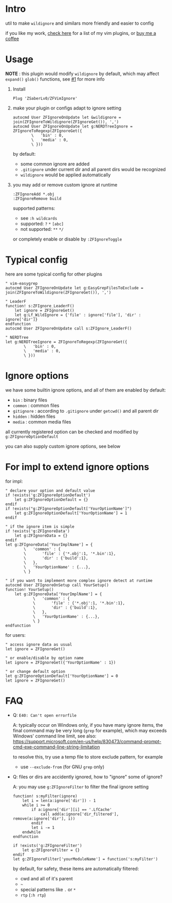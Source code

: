 
# Intro

util to make `wildignore` and similars more friendly and easier to config

if you like my work, [check here](https://github.com/ZSaberLv0?utf8=%E2%9C%93&tab=repositories&q=ZFVim) for a list of my vim plugins,
or [buy me a coffee](https://github.com/ZSaberLv0/ZSaberLv0)


# Usage

**NOTE** : this plugin would modify `wildignore` by default,
which may affect `expand()` `glob()` functions,
see [#1](https://github.com/ZSaberLv0/ZFVimIgnore/issues/1) for more info


1. Install

    ```
    Plug 'ZSaberLv0/ZFVimIgnore'
    ```

1. make your plugin or configs adapt to ignore setting

    ```
    autocmd User ZFIgnoreOnUpdate let &wildignore = join(ZFIgnoreToWildignore(ZFIgnoreGet()), ',')
    autocmd User ZFIgnoreOnUpdate let g:NERDTreeIgnore = ZFIgnoreToRegexp(ZFIgnoreGet({
            \   'bin' : 0,
            \   'media' : 0,
            \ }))
    ```

    by default:

    * some common ignore are added
    * `.gitignore` under current dir and all parent dirs would be recognized
    * `wildignore` would be applied automatically

1. you may add or remove custom ignore at runtime

    ```
    :ZFIgnoreAdd *.obj
    :ZFIgnoreRemove build
    ```

    supported patterns:

    * see `:h wildcards`
    * supported: `?` `*` `[abc]`
    * not supported: `**` `*/`

    or completely enable or disable by `:ZFIgnoreToggle`


# Typical config

here are some typical config for other plugins

```
" vim-easygrep
autocmd User ZFIgnoreOnUpdate let g:EasyGrepFilesToExclude = join(ZFIgnoreToWildignore(ZFIgnoreGet()), ',')

" LeaderF
function! s:ZFIgnore_LeaderF()
    let ignore = ZFIgnoreGet()
    let g:Lf_WildIgnore = {'file' : ignore['file'], 'dir' : ignore['dir']}
endfunction
autocmd User ZFIgnoreOnUpdate call s:ZFIgnore_LeaderF()

" NERDTree
let g:NERDTreeIgnore = ZFIgnoreToRegexp(ZFIgnoreGet({
        \   'bin' : 0,
        \   'media' : 0,
        \ }))
```

# Ignore options

we have some builtin ignore options, and all of them are enabled by default:

* `bin` : binary files
* `common` : common files
* `gitignore` : according to `.gitignore` under `getcwd()` and all parent dir
* `hidden` : hidden files
* `media` : common media files

all currently registered option can be checked and modified by `g:ZFIgnoreOptionDefault`

you can also supply custom ignore options, see below


# For impl to extend ignore options

for impl:

```
" declare your option and default value
if !exists('g:ZFIgnoreOptionDefault')
    let g:ZFIgnoreOptionDefault = {}
endif
if !exists("g:ZFIgnoreOptionDefault['YourOptionName']")
    let g:ZFIgnoreOptionDefault['YourOptionName'] = 1
endif

" if the ignore item is simple
if !exists('g:ZFIgnoreData')
    let g:ZFIgnoreData = {}
endif
let g:ZFIgnoreData['YourImplName'] = {
        \   'common' : {
        \       'file' : {'*.obj':1, '*.bin':1},
        \       'dir' : {'build':1},
        \   },
        \   'YourOptionName' : {...},
        \ }

" if you want to implement more complex ignore detect at runtime
autocmd User ZFIgnoreOnSetup call YourSetup()
function! YourSetup()
    let g:ZFIgnoreData['YourImplName'] = {
            \   'common' : {
            \       'file' : {'*.obj':1, '*.bin':1},
            \       'dir' : {'build':1},
            \   },
            \   'YourOptionName' : {...},
            \ }
endfunction
```

for users:

```
" access ignore data as usual
let ignore = ZFIgnoreGet()

" or enable/disable by option name
let ignore = ZFIgnoreGet({'YourOptionName' : 1})

" or change default option
let g:ZFIgnoreOptionDefault['YourOptionName'] = 0
let ignore = ZFIgnoreGet()
```


# FAQ

* Q: `E40: Can't open errorfile`

    A: typically occur on Windows only,
    if you have many ignore items,
    the final command may be very long (`grep` for example),
    which may exceeds Windows' command line limit,
    see also:
    https://support.microsoft.com/en-us/help/830473/command-prompt-cmd-exe-command-line-string-limitation

    to resolve this, try use a temp file to store exclude pattern, for example

    * use `--exclude-from` (for GNU `grep` only)


* Q: files or dirs are accidently ignored, how to "ignore" some of ignore?

    A: you may use `g:ZFIgnoreFilter` to filter the final ignore setting

    ```
    function! s:myFilter(ignore)
        let i = len(a:ignore['dir']) - 1
        while i >= 0
            if a:ignore['dir'][i] == '.LfCache'
                call add(a:ignore['dir_filtered'], remove(a:ignore['dir'], i))
            endif
            let i -= 1
        endwhile
    endfunction

    if !exists('g:ZFIgnoreFilter')
        let g:ZFIgnoreFilter = {}
    endif
    let g:ZFIgnoreFilter['yourModuleName'] = function('s:myFilter')
    ```

    by default, for safety, these items are automatically filtered:

    * cwd and all of it's parent
    * `~`
    * special patterns like `.` or `*`
    * `rtp` (`:h rtp`)

